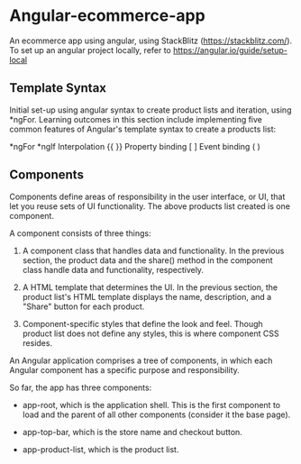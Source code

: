 # Angular-ecommerce-app
An ecommerce app using angular, using StackBlitz (https://stackblitz.com/).
To set up an angular project locally, refer to https://angular.io/guide/setup-local

## Template Syntax
Initial set-up using angular syntax to create product lists and iteration, using *ngFor. Learning outcomes in this section include implementing five common features of Angular's template syntax to create a products list:

*ngFor
*ngIf
Interpolation {{ }}
Property binding [ ]
Event binding ( )

## Components
Components define areas of responsibility in the user interface, or UI, that let you reuse sets of UI functionality. The above products list created is one component.

A component consists of three things:

1) A component class that handles data and functionality. In the previous section, the product data and the share() method in the component class handle data and functionality, respectively.

2) A HTML template that determines the UI. In the previous section, the product list's HTML template displays the name, description, and a "Share" button for each product.

3) Component-specific styles that define the look and feel. Though product list does not define any styles, this is where component CSS resides.

An Angular application comprises a tree of components, in which each Angular component has a specific purpose and responsibility.

So far, the app has three components:

- app-root, which is the application shell. This is the first component to load and the parent of all other components (consider it the base page).

- app-top-bar, which is the store name and checkout button.

- app-product-list, which is the product list.





